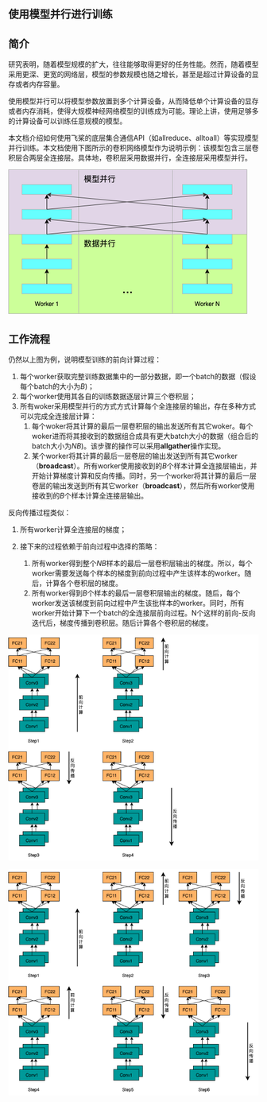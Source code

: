 ## 使用模型并行进行训练

## 简介

研究表明，随着模型规模的扩大，往往能够取得更好的任务性能。然而，随着模型采用更深、更宽的网络层，模型的参数规模也随之增长，甚至是超过计算设备的显存或者内存容量。

使用模型并行可以将模型参数放置到多个计算设备，从而降低单个计算设备的显存或者内存消耗，使得大规模神经网络模型的训练成为可能。理论上讲，使用足够多的计算设备可以训练任意规模的模型。

本文档介绍如何使用飞桨的底层集合通信API（如allreduce、alltoall）等实现模型并行训练。本文档使用下图所示的卷积网络模型作为说明示例：该模型包含三层卷积层合两层全连接层。具体地，卷积层采用数据并行，全连接层采用模型并行。



![示例模型](img/model_parallel_1.png)



## 工作流程

仍然以上图为例，说明模型训练的前向计算过程：

1. 每个worker获取完整训练数据集中的一部分数据，即一个batch的数据（假设每个batch的大小为*B*)；
2. 每个worker使用其各自的训练数据逐层计算三个卷积层；
3. 所有woker采用模型并行的方式方式计算每个全连接层的输出，存在多种方式可以完成全连接层计算：
   1. 每个woker将其计算的最后一层卷积层的输出发送所有其它woker。每个woker进而将其接收到的数据组合成具有更大batch大小的数据（组合后的batch大小为*NB*)。该步骤的操作可以采用**allgather**操作实现。
   2. 某个worker将其计算的最后一层卷层的输出发送到所有其它worker（**broadcast**）。所有worker使用接收到的*B*个样本计算全连接层输出，并开始计算梯度计算和反向传播。同时，另一个worker将其计算的最后一层卷层的输出发送到所有其它worker（**broadcast**），然后所有worker使用接收到的*B*个样本计算全连接层输出。

反向传播过程类似：

1. 所有worker计算全连接层的梯度；

2. 接下来的过程依赖于前向过程中选择的策略：

   1. 所有worker得到整个*NB*样本的最后一层卷积层输出的梯度。所以，每个worker需要发送每个样本的梯度到前向过程中产生该样本的worker。随后，计算各个卷积层的梯度。
   2. 所有worker得到*B*个样本的最后一层卷积层输出的梯度。随后，每个worker发送该梯度到前向过程中产生该批样本的worker。同时，所有worker开始计算下一个batch的全连接层前向过程。N个这样的前向-反向迭代后，梯度传播到卷积层。随后计算各个卷积层的梯度。

   

![示例模型](img/model_parallel_3.png)

![示例模型](img/model_parallel_2.png)